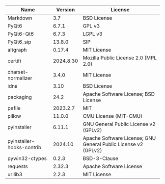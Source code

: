 | Name                      | Version   | License                                                        |
|---------------------------|-----------|----------------------------------------------------------------|
| Markdown                  | 3.7       | BSD License                                                    |
| PyQt6                     | 6.7.1     | GPL v3                                                         |
| PyQt6-Qt6                 | 6.7.3     | LGPL v3                                                        |
| PyQt6_sip                 | 13.8.0    | SIP                                                            |
| altgraph                  | 0.17.4    | MIT License                                                    |
| certifi                   | 2024.8.30 | Mozilla Public License 2.0 (MPL 2.0)                           |
| charset-normalizer        | 3.4.0     | MIT License                                                    |
| idna                      | 3.10      | BSD License                                                    |
| packaging                 | 24.2      | Apache Software License; BSD License                           |
| pefile                    | 2023.2.7  | MIT                                                            |
| pillow                    | 11.0.0    | CMU License (MIT-CMU)                                          |
| pyinstaller               | 6.11.1    | GNU General Public License v2 (GPLv2)                          |
| pyinstaller-hooks-contrib | 2024.10   | Apache Software License; GNU General Public License v2 (GPLv2) |
| pywin32-ctypes            | 0.2.3     | BSD-3-Clause                                                   |
| requests                  | 2.32.3    | Apache Software License                                        |
| urllib3                   | 2.2.3     | MIT License                                                    |
